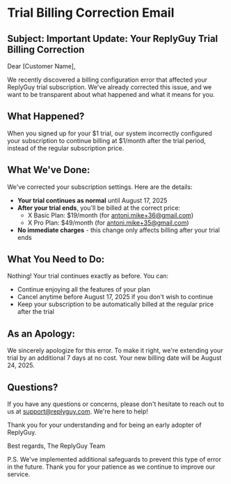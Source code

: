 # Trial Billing Correction Email

## Subject: Important Update: Your ReplyGuy Trial Billing Correction

Dear [Customer Name],

We recently discovered a billing configuration error that affected your ReplyGuy trial subscription. We've already corrected this issue, and we want to be transparent about what happened and what it means for you.

## What Happened?

When you signed up for your $1 trial, our system incorrectly configured your subscription to continue billing at $1/month after the trial period, instead of the regular subscription price.

## What We've Done:

We've corrected your subscription settings. Here are the details:

- **Your trial continues as normal** until August 17, 2025
- **After your trial ends**, you'll be billed at the correct price:
  - X Basic Plan: $19/month (for antoni.mike+36@gmail.com)
  - X Pro Plan: $49/month (for antoni.mike+35@gmail.com)
- **No immediate charges** - this change only affects billing after your trial ends

## What You Need to Do:

Nothing! Your trial continues exactly as before. You can:

- Continue enjoying all the features of your plan
- Cancel anytime before August 17, 2025 if you don't wish to continue
- Keep your subscription to be automatically billed at the regular price after the trial

## As an Apology:

We sincerely apologize for this error. To make it right, we're extending your trial by an additional 7 days at no cost. Your new billing date will be August 24, 2025.

## Questions?

If you have any questions or concerns, please don't hesitate to reach out to us at support@replyguy.com. We're here to help!

Thank you for your understanding and for being an early adopter of ReplyGuy.

Best regards,
The ReplyGuy Team

P.S. We've implemented additional safeguards to prevent this type of error in the future. Thank you for your patience as we continue to improve our service.